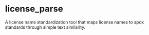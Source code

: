 # license_parse
A license name standardization tool that maps license names to spdx standards through simple text similarity.
